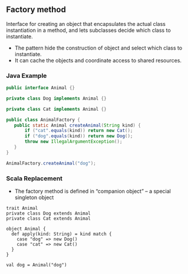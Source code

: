 ## Factory method

Interface for creating an object that encapsulates the actual class instantiation in a method, and lets subclasses decide which class to instantiate.
 - The pattern hide the construction of object and select which class to instantiate.
 - It can cache the objects and coordinate access to shared resources.

### Java Example
 ```java
 public interface Animal {}

 private class Dog implements Animal {}

 private class Cat implements Animal {}

 public class AnimalFactory {
    public static Animal createAnimal(String kind) {
        if ("cat".equals(kind)) return new Cat();
        if ("dog".equals(kind)) return new Dog();
        throw new IllegalArgumentException();
    }
 }

 AnimalFactory.createAnimal("dog");
 ```

### Scala Replacement
 - The factory method is defined in “companion object” – a special singleton object 
 ```
 trait Animal
 private class Dog extends Animal
 private class Cat extends Animal

 object Animal {
   def apply(kind: String) = kind match {
     case "dog" => new Dog()
     case "cat" => new Cat()
   }
 }

 val dog = Animal("dog")
 ```
